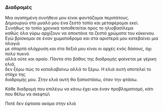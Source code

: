 ### Διαδρομές

Μια αγαπημένη συνήθεια μου είναι φαντάζομαι περιπάτους.\
Δημιουργώ στο μυαλό μου ένα ζεστό τοπίο και μεταφέρομαι εκεί.\
Συνήθως το τοπίο χρονικά τοποθετείται προς το ηλιοβασίλεμα\
καθώς όλα γύρω αρχίζουν να αποκτάνε τα ζεστά χρώματα του κόκκινου.\
Εγώ βρίσκομαι σε έναν χωματοδρομο και στα αριστερά μου κατεβαίνει μια πλαγιά\
με σπαρτά ολόχρυση και στα δεξιά μου είναι οι αρχές ενός δάσους, όχι πολύ πυκνό \
αλλά ούτε και αραίο. Πάντα στο βάθος της διαδρομής φαίνεται με γέρικη ελιά,\
δεν ξέρω πώς το καταλαβαίνω αλλά το ξέρω. Η ελιά αυτή αποτελεί το στόχο της\
διαδρομής μου. Στην ελιά αυτή θα ξαποστάσω, όταν την φτάσω.

Κάθε διαδρομή που επιλέγω να κάνω έχει και έναν προβληματισμό, κάτι που θέλω να σκεφτώ\



Ποτέ δεν έφτασα ακόμα στην ελιά
